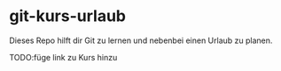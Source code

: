 # git-kurs-urlaub
Dieses Repo hilft dir Git zu lernen und nebenbei einen Urlaub zu planen.

TODO:füge link zu Kurs hinzu
